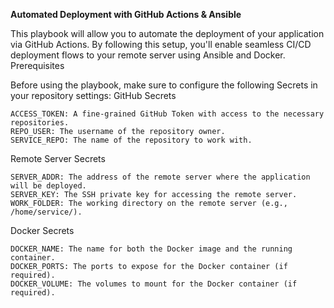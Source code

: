 **Automated Deployment with GitHub Actions & Ansible**

This playbook will allow you to automate the deployment of your application via GitHub Actions. By following this setup, you'll enable seamless CI/CD deployment flows to your remote server using Ansible and Docker.
Prerequisites

Before using the playbook, make sure to configure the following Secrets in your repository settings:
GitHub Secrets

    ACCESS_TOKEN: A fine-grained GitHub Token with access to the necessary repositories.
    REPO_USER: The username of the repository owner.
    SERVICE_REPO: The name of the repository to work with.

Remote Server Secrets

    SERVER_ADDR: The address of the remote server where the application will be deployed.
    SERVER_KEY: The SSH private key for accessing the remote server.
    WORK_FOLDER: The working directory on the remote server (e.g., /home/service/).

Docker Secrets

    DOCKER_NAME: The name for both the Docker image and the running container.
    DOCKER_PORTS: The ports to expose for the Docker container (if required).
    DOCKER_VOLUME: The volumes to mount for the Docker container (if required).
